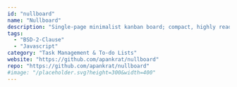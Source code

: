 ```yaml
---
id: "nullboard"
name: "Nullboard"
description: "Single-page minimalist kanban board; compact, highly readable and quick to use."
tags:
  - "BSD-2-Clause"
  - "Javascript"
category: "Task Management & To-do Lists"
website: "https://github.com/apankrat/nullboard"
repo: "https://github.com/apankrat/nullboard"
#image: "/placeholder.svg?height=300&width=400"
---
```


